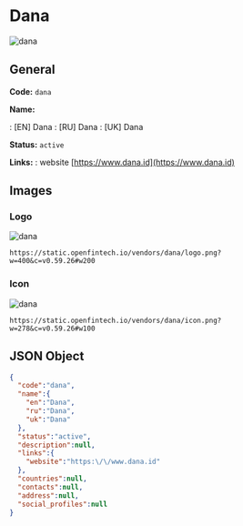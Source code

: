 
# Dana 
![dana](https://static.openfintech.io/vendors/dana/logo.png?w=400&c=v0.59.26#w200)  

## General 
 
**Code:** `dana` 
 
**Name:** 
 
:	[EN] Dana 
:	[RU] Dana 
:	[UK] Dana 
 
**Status:** `active` 
 
**Links:** 
: website [https://www.dana.id](https://www.dana.id) 
 

## Images 

### Logo 
 
![dana](https://static.openfintech.io/vendors/dana/logo.png?w=400&c=v0.59.26#w200)  

```
https://static.openfintech.io/vendors/dana/logo.png?w=400&c=v0.59.26#w200
```  

### Icon 
 
![dana](https://static.openfintech.io/vendors/dana/icon.png?w=278&c=v0.59.26#w100)  

```
https://static.openfintech.io/vendors/dana/icon.png?w=278&c=v0.59.26#w100
```  

## JSON Object 

```json
{
  "code":"dana",
  "name":{
    "en":"Dana",
    "ru":"Dana",
    "uk":"Dana"
  },
  "status":"active",
  "description":null,
  "links":{
    "website":"https:\/\/www.dana.id"
  },
  "countries":null,
  "contacts":null,
  "address":null,
  "social_profiles":null
}
```  
